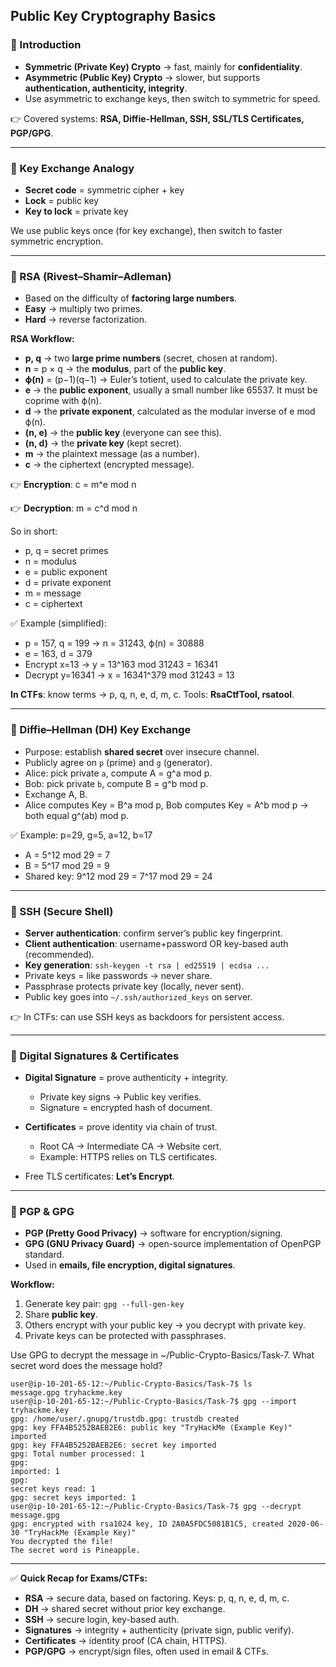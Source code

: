 ## Public Key Cryptography Basics

### 💎 Introduction

* **Symmetric (Private Key) Crypto** → fast, mainly for **confidentiality**.
* **Asymmetric (Public Key) Crypto** → slower, but supports **authentication, authenticity, integrity**.
* Use asymmetric to exchange keys, then switch to symmetric for speed.

👉 Covered systems: **RSA, Diffie-Hellman, SSH, SSL/TLS Certificates, PGP/GPG**.

---

### 💎 Key Exchange Analogy

* **Secret code** = symmetric cipher + key
* **Lock** = public key
* **Key to lock** = private key

We use public keys once (for key exchange), then switch to faster symmetric encryption.

---

### 💎 RSA (Rivest–Shamir–Adleman)

* Based on the difficulty of **factoring large numbers**.
* **Easy** → multiply two primes.
* **Hard** → reverse factorization.

**RSA Workflow:**

* **p, q** → two **large prime numbers** (secret, chosen at random).
* **n** = p × q → the **modulus**, part of the **public key**.
* **ϕ(n)** = (p−1)(q−1) → Euler’s totient, used to calculate the private key.
* **e** → the **public exponent**, usually a small number like 65537. It must be coprime with ϕ(n).
* **d** → the **private exponent**, calculated as the modular inverse of e mod ϕ(n).
* **(n, e)** → the **public key** (everyone can see this).
* **(n, d)** → the **private key** (kept secret).
* **m** → the plaintext message (as a number).
* **c** → the ciphertext (encrypted message).

👉 **Encryption**:
c = m^e mod n

👉 **Decryption**:
m = c^d mod n

So in short:

* p, q = secret primes
* n = modulus
* e = public exponent
* d = private exponent
* m = message
* c = ciphertext

✅ Example (simplified):

* p = 157, q = 199 → n = 31243, ϕ(n) = 30888
* e = 163, d = 379
* Encrypt x=13 → y = 13^163 mod 31243 = 16341
* Decrypt y=16341 → x = 16341^379 mod 31243 = 13

**In CTFs**: know terms → p, q, n, e, d, m, c.  Tools: **RsaCtfTool, rsatool**.

---

### 💎 Diffie–Hellman (DH) Key Exchange

* Purpose: establish **shared secret** over insecure channel.
* Publicly agree on `p` (prime) and `g` (generator).
* Alice: pick private `a`, compute A = g^a mod p.
* Bob: pick private `b`, compute B = g^b mod p.
* Exchange A, B.
* Alice computes Key = B^a mod p, Bob computes Key = A^b mod p → both equal g^(ab) mod p.

✅ Example: p=29, g=5, a=12, b=17

* A = 5^12 mod 29 = 7
* B = 5^17 mod 29 = 9
* Shared key: 9^12 mod 29 = 7^17 mod 29 = 24

---

### 💎 SSH (Secure Shell)

* **Server authentication**: confirm server’s public key fingerprint.
* **Client authentication**: username+password OR key-based auth (recommended).
* **Key generation**: `ssh-keygen -t rsa | ed25519 | ecdsa ...`
* Private keys = like passwords → never share.
* Passphrase protects private key (locally, never sent).
* Public key goes into `~/.ssh/authorized_keys` on server.

👉 In CTFs: can use SSH keys as backdoors for persistent access.

---

### 💎 Digital Signatures & Certificates

* **Digital Signature** = prove authenticity + integrity.

  * Private key signs → Public key verifies.
  * Signature = encrypted hash of document.
* **Certificates** = prove identity via chain of trust.

  * Root CA → Intermediate CA → Website cert.
  * Example: HTTPS relies on TLS certificates.
* Free TLS certificates: **Let’s Encrypt**.

---

### 💎 PGP & GPG

* **PGP (Pretty Good Privacy)** → software for encryption/signing.
* **GPG (GNU Privacy Guard)** → open-source implementation of OpenPGP standard.
* Used in **emails, file encryption, digital signatures**.

**Workflow:**

1. Generate key pair: `gpg --full-gen-key`
2. Share **public key**.
3. Others encrypt with your public key → you decrypt with private key.
4. Private keys can be protected with passphrases.

Use GPG to decrypt the message in ~/Public-Crypto-Basics/Task-7. What secret word does the message hold?

```
user@ip-10-201-65-12:~/Public-Crypto-Basics/Task-7$ ls
message.gpg tryhackme.key
user@ip-10-201-65-12:~/Public-Crypto-Basics/Task-7$ gpg --import tryhackme.key
gpg: /home/user/.gnupg/trustdb.gpg: trustdb created
gpg: key FFA4B5252BAEB2E6: public key "TryHackMe (Example Key)" imported
gpg: key FFA4B5252BAEB2E6: secret key imported
gpg: Total number processed: 1
gpg:
imported: 1
gpg:
secret keys read: 1
gpg: secret keys imported: 1
user@ip-10-201-65-12:~/Public-Crypto-Basics/Task-7$ gpg --decrypt message.gpg
gpg: encrypted with rsa1024 key, ID 2A0A5FDC5081B1C5, created 2020-06-30 "TryHackMe (Example Key)"
You decrypted the file!
The secret word is Pineapple.
```

---

✅ **Quick Recap for Exams/CTFs:**

* **RSA** → secure data, based on factoring. Keys: p, q, n, e, d, m, c.
* **DH** → shared secret without prior key exchange.
* **SSH** → secure login, key-based auth.
* **Signatures** → integrity + authenticity (private sign, public verify).
* **Certificates** → identity proof (CA chain, HTTPS).
* **PGP/GPG** → encrypt/sign files, often used in email & CTFs.
